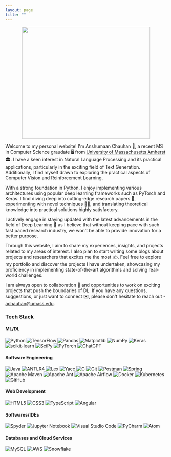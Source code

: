 ```yaml
---
layout: page
title: ""
---
```


<div style="text-align: center"><img src= "https://github.com/niklasbuschmann/contrast/assets/98472023/becad2e9-3acc-43ff-a517-2cc0e1b8bc6d" width= 400 height=350></div>

Welcome to my personal website! I'm Anshumaan Chauhan 👋, a recent MS in Computer Science graudate 🖥️ from [University of Massachusetts Amherst](https://www.umass.edu/) 🏛️. I have a keen interest in Natural Language Processing and its practical applications, particularly in the exciting field of Text Generation. Additionally, I find myself drawn to exploring the practical aspects of Computer Vision and Reinforcement Learning.

With a strong foundation in Python, I enjoy implementing various architectures using popular deep learning frameworks such as PyTorch and Keras. I find  diving deep into cutting-edge research papers 📖, experimenting with novel techniques 👨‍💻, and translating theoretical knowledge into practical solutions highly satisfactory.

I actively engage in staying updated with the latest advancements in the field of Deep Learning 🧠 as I believe that without keeping pace with such fast paced research industry, we won't be able to provide innovation for a better purpose. 

Through this website, I aim to share my experiences, insights, and projects related to my areas of interest. I also plan to start writing some blogs about projects and researchers that excites me the most ✍️. Feel free to explore my portfolio and discover the projects I have undertaken, showcasing my proficiency in implementing state-of-the-art algorithms and solving real-world challenges.

I am always open to collaboration 🤝 and opportunities to work on exciting projects that push the boundaries of DL. If you have any questions, suggestions, or just want to connect ✉️, please don't hesitate to reach out - <achauhan@umass.edu>. 

### Tech Stack
#### ML/DL
![Python](https://img.shields.io/badge/python-3670A0?style=for-the-badge&logo=python&logoColor=ffdd54)
![TensorFlow](https://img.shields.io/badge/TensorFlow-%23FF6F00.svg?style=for-the-badge&logo=TensorFlow&logoColor=white)
![Pandas](https://img.shields.io/badge/pandas-%23150458.svg?style=for-the-badge&logo=pandas&logoColor=white)
![Matplotlib](https://img.shields.io/badge/Matplotlib-%23ffffff.svg?style=for-the-badge&logo=Matplotlib&logoColor=black)
![NumPy](https://img.shields.io/badge/numpy-%23013243.svg?style=for-the-badge&logo=numpy&logoColor=white)
![Keras](https://img.shields.io/badge/Keras-%23D00000.svg?style=for-the-badge&logo=Keras&logoColor=white)
![scikit-learn](https://img.shields.io/badge/scikit--learn-%23F7931E.svg?style=for-the-badge&logo=scikit-learn&logoColor=white)
![SciPy](https://img.shields.io/badge/SciPy-%230C55A5.svg?style=for-the-badge&logo=scipy&logoColor=%white)
![PyTorch](https://img.shields.io/badge/PyTorch-%23EE4C2C.svg?style=for-the-badge&logo=PyTorch&logoColor=white)
![ChatGPT](https://img.shields.io/badge/Openai_Gym-74aa9c?style=for-the-badge&logo=openai&logoColor=white)

#### Software Engineering 
![Java](https://img.shields.io/badge/java-%23ED8B00.svg?style=for-the-badge&logo=java&logoColor=white)
![ANTLR4](https://img.shields.io/badge/ANTLR4-red?style=for-the-badge)
![Lex](https://img.shields.io/badge/Lex-yellow?style=for-the-badge)
![Yacc](https://img.shields.io/badge/Yacc-black?style=for-the-badge)
![C](https://img.shields.io/badge/c-%2300599C.svg?style=for-the-badge&logo=c&logoColor=white)
![Git](https://img.shields.io/badge/git-%23F05033.svg?style=for-the-badge&logo=git&logoColor=white)
![Postman](https://img.shields.io/badge/Postman-FF6C37?style=for-the-badge&logo=postman&logoColor=white)
![Spring](https://img.shields.io/badge/spring-%236DB33F.svg?style=for-the-badge&logo=spring&logoColor=white)
![Apache Maven](https://img.shields.io/badge/Apache%20Maven-C71A36?style=for-the-badge&logo=Apache%20Maven&logoColor=white)
![Apache Ant](https://img.shields.io/badge/Apache%20Ant-A81C7D?style=for-the-badge&logo=Apache%20Ant&logoColor=white)
![Apache Airflow](https://img.shields.io/badge/Apache%20Airflow-017CEE?style=for-the-badge&logo=Apache%20Airflow&logoColor=white)
![Docker](https://img.shields.io/badge/docker-%230db7ed.svg?style=for-the-badge&logo=docker&logoColor=white)
![Kubernetes](https://img.shields.io/badge/kubernetes-%23326ce5.svg?style=for-the-badge&logo=kubernetes&logoColor=white)
![GitHub](https://img.shields.io/badge/github-%23121011.svg?style=for-the-badge&logo=github&logoColor=white)

#### Web Development 
![HTML5](https://img.shields.io/badge/html5-%23E34F26.svg?style=for-the-badge&logo=html5&logoColor=white)
![CSS3](https://img.shields.io/badge/css3-%231572B6.svg?style=for-the-badge&logo=css3&logoColor=white)
![TypeScript](https://img.shields.io/badge/typescript-%23007ACC.svg?style=for-the-badge&logo=typescript&logoColor=white)
![Angular](https://img.shields.io/badge/angular-%23DD0031.svg?style=for-the-badge&logo=angular&logoColor=white)

#### Softwares/IDEs
![Spyder](https://img.shields.io/badge/Spyder-838485?style=for-the-badge&logo=spyder%20ide&logoColor=maroon)
![Jupyter Notebook](https://img.shields.io/badge/jupyter-%23FA0F00.svg?style=for-the-badge&logo=jupyter&logoColor=white)
![Visual Studio Code](https://img.shields.io/badge/Visual%20Studio%20Code-0078d7.svg?style=for-the-badge&logo=visual-studio-code&logoColor=white)
![PyCharm](https://img.shields.io/badge/pycharm-143?style=for-the-badge&logo=pycharm&logoColor=black&color=black&labelColor=green)
![Atom](https://img.shields.io/badge/Atom-%2366595C.svg?style=for-the-badge&logo=atom&logoColor=white)

#### Databases and Cloud Services
![MySQL](https://img.shields.io/badge/mysql-%2300f.svg?style=for-the-badge&logo=mysql&logoColor=white)
![AWS](https://img.shields.io/badge/AWS-%23FF9900.svg?style=for-the-badge&logo=amazon-aws&logoColor=white)
![Snowflake](https://img.shields.io/badge/Snowflake-52b5f7?style=for-the-badge)

